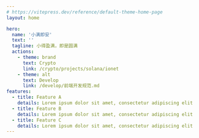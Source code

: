 ```yaml
---
# https://vitepress.dev/reference/default-theme-home-page
layout: home

hero:
  name: '小满即安'
  text: ''
  tagline: 小得盈满，即是圆满
  actions:
    - theme: brand
      text: Crypto
      link: /crypto/projects/solana/ionet
    - theme: alt
      text: Develop
      link: /develop/前端开发规范.md
features:
  - title: Feature A
    details: Lorem ipsum dolor sit amet, consectetur adipiscing elit
  - title: Feature B
    details: Lorem ipsum dolor sit amet, consectetur adipiscing elit
  - title: Feature C
    details: Lorem ipsum dolor sit amet, consectetur adipiscing elit
---
```


<!-- TODO -->
<!-- 网页预览、视频网站地址预览 -->
